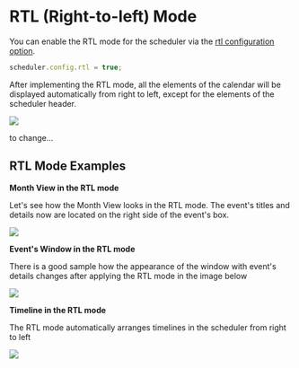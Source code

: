 RTL (Right-to-left) Mode
=========================

You can enable the RTL mode for the scheduler via the [rtl configuration option](api/scheduler_rtl_config.md).

~~~js
scheduler.config.rtl = true;
~~~

After implementing the RTL mode, all the elements of the calendar will be displayed automatically from right to left, except for the elements of the scheduler header.

<img src="rtl.png"/>


to change...

RTL Mode Examples
-------------------

<b>Month View in the RTL mode</b>

Let's see how the Month View looks in the RTL mode. The event's titles and details now are located on the right side of the event's box.

<img src="month_view_rtl.png"/>

<b>Event's Window in the RTL mode</b>

There is a good sample how the appearance of the window with event's details changes after applying the RTL mode in the image below

<img src="window_with_details.png"/>

<b>Timeline in the RTL mode</b>

The RTL mode automatically arranges timelines in the scheduler from right to left

<img src="timeline_rtl.png"/>